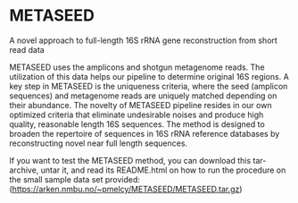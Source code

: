 # METASEED
A novel approach to full-length 16S rRNA gene reconstruction from short read data

METASEED uses the amplicons and shotgun metagenome reads. The utilization of this data helps our pipeline to determine original 16S regions. A key step in METASEED is the uniqueness criteria, where the seed (amplicon sequences) and metagenome reads are uniquely matched depending on their abundance. The novelty of METASEED pipeline resides in our own optimized criteria that eliminate undesirable noises and produce high quality, reasonable length 16S sequences. The method is designed to broaden the repertoire of sequences in 16S rRNA reference databases by reconstructing novel near full length sequences. 

If you want to test the METASEED method, you can download this tar-archive, untar it, and read its README.html on how to run the procedure on the small sample data set provided: (https://arken.nmbu.no/~pmelcy/METASEED/METASEED.tar.gz)

